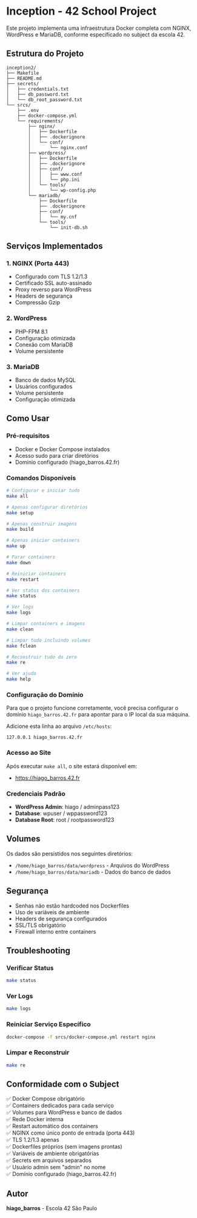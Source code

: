 # Inception - 42 School Project

Este projeto implementa uma infraestrutura Docker completa com NGINX, WordPress e MariaDB, conforme especificado no subject da escola 42.

## Estrutura do Projeto

```
inception2/
├── Makefile
├── README.md
├── secrets/
│   ├── credentials.txt
│   ├── db_password.txt
│   └── db_root_password.txt
└── srcs/
    ├── .env
    ├── docker-compose.yml
    └── requirements/
        ├── nginx/
        │   ├── Dockerfile
        │   ├── .dockerignore
        │   └── conf/
        │       └── nginx.conf
        ├── wordpress/
        │   ├── Dockerfile
        │   ├── .dockerignore
        │   ├── conf/
        │   │   ├── www.conf
        │   │   └── php.ini
        │   └── tools/
        │       └── wp-config.php
        └── mariadb/
            ├── Dockerfile
            ├── .dockerignore
            ├── conf/
            │   └── my.cnf
            └── tools/
                └── init-db.sh
```

## Serviços Implementados

### 1. NGINX (Porta 443)
- Configurado com TLS 1.2/1.3
- Certificado SSL auto-assinado
- Proxy reverso para WordPress
- Headers de segurança
- Compressão Gzip

### 2. WordPress
- PHP-FPM 8.1
- Configuração otimizada
- Conexão com MariaDB
- Volume persistente

### 3. MariaDB
- Banco de dados MySQL
- Usuários configurados
- Volume persistente
- Configuração otimizada

## Como Usar

### Pré-requisitos
- Docker e Docker Compose instalados
- Acesso sudo para criar diretórios
- Domínio configurado (hiago_barros.42.fr)

### Comandos Disponíveis

```bash
# Configurar e iniciar tudo
make all

# Apenas configurar diretórios
make setup

# Apenas construir imagens
make build

# Apenas iniciar containers
make up

# Parar containers
make down

# Reiniciar containers
make restart

# Ver status dos containers
make status

# Ver logs
make logs

# Limpar containers e imagens
make clean

# Limpar tudo incluindo volumes
make fclean

# Reconstruir tudo do zero
make re

# Ver ajuda
make help
```

### Configuração do Domínio

Para que o projeto funcione corretamente, você precisa configurar o domínio `hiago_barros.42.fr` para apontar para o IP local da sua máquina.

Adicione esta linha ao arquivo `/etc/hosts`:
```
127.0.0.1 hiago_barros.42.fr
```

### Acesso ao Site

Após executar `make all`, o site estará disponível em:
- https://hiago_barros.42.fr

### Credenciais Padrão

- **WordPress Admin**: hiago / adminpass123
- **Database**: wpuser / wppassword123
- **Database Root**: root / rootpassword123

## Volumes

Os dados são persistidos nos seguintes diretórios:
- `/home/hiago_barros/data/wordpress` - Arquivos do WordPress
- `/home/hiago_barros/data/mariadb` - Dados do banco de dados

## Segurança

- Senhas não estão hardcoded nos Dockerfiles
- Uso de variáveis de ambiente
- Headers de segurança configurados
- SSL/TLS obrigatório
- Firewall interno entre containers

## Troubleshooting

### Verificar Status
```bash
make status
```

### Ver Logs
```bash
make logs
```

### Reiniciar Serviço Específico
```bash
docker-compose -f srcs/docker-compose.yml restart nginx
```

### Limpar e Reconstruir
```bash
make re
```

## Conformidade com o Subject

✅ Docker Compose obrigatório  
✅ Containers dedicados para cada serviço  
✅ Volumes para WordPress e banco de dados  
✅ Rede Docker interna  
✅ Restart automático dos containers  
✅ NGINX como único ponto de entrada (porta 443)  
✅ TLS 1.2/1.3 apenas  
✅ Dockerfiles próprios (sem imagens prontas)  
✅ Variáveis de ambiente obrigatórias  
✅ Secrets em arquivos separados  
✅ Usuário admin sem "admin" no nome  
✅ Domínio configurado (hiago_barros.42.fr)  

## Autor

**hiago_barros** - Escola 42 São Paulo
